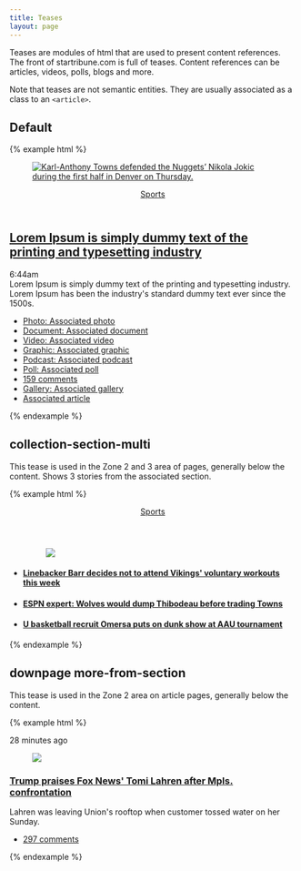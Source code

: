 ```yaml
---
title: Teases
layout: page
---
```


Teases are modules of html that are used to present content references. The front of startribune.com is full of teases. Content references can be articles, videos, polls, blogs and more. 

Note that teases are not semantic entities. They are usually associated as a class to an `<article>`.

## Default


{% example html %}
<article class="tease">
  <figure class="tease-photo">
    <a href="">
      <div class="tease-photo-img">
        <img src="http://stmedia.stimg.co/ows_152299140218616.jpg?fit=crop&amp;bg=999&amp;crop=faces" alt="Karl-Anthony Towns defended the Nuggets’ Nikola Jokic during the first half in Denver on Thursday.">
      </div>
    </a>
  </figure>
  <header>
    <a href="/sports/">Sports</a>
  </header>
  <h1><a href="/xxx" >Lorem Ipsum is simply dummy text of the printing and typesetting industry</a></h1>
  <div class="tease-timestamp js-timestamp" data-st-timestamp="2018-04-06T11:44:12.000Z">6:44am</div>
  <div class="tease-summary">Lorem Ipsum is simply dummy text of the printing and typesetting industry. Lorem Ipsum has been the industry's standard dummy text ever since the 1500s.</div>

  <div class="tease-related">
    <ul>
      <li>
        <a href="/xxx"><i class="strib-icon strib-camera"></i>Photo: Associated photo</a>
      </li>
      <li>
        <a href="/xxx"><i class="strib-icon strib-document"></i>Document: Associated document</a>
      </li>
      <li>
        <a href="/xxx"><i class="strib-icon strib-media-video-square"></i>Video: Associated video</a>
      </li>
       <li>
        <a href="/xxx"><i class="strib-icon strib-graphic"></i>Graphic: Associated graphic</a>
      </li>
       <li>
        <a href="/xxx"><i class="strib-icon strib-podcast"></i>Podcast: Associated podcast</a>
      </li>
       <li>
        <a href="/xxx"><i class="strib-icon strib-poll"></i>Poll: Associated poll</a>
      </li>
      <li>
        <a href="/xxx/#comments"><i class="strib-icon strib-comment-bubble"></i>159 comments </a>
      </li>
      <li>
        <a href="/xxx/"><i class="strib-icon strib-gallery-grid"></i>Gallery: Associated gallery</a>
      </li>
      <li class="related-icn-article">
        <a href="/xxx">Associated article</a>
      </li>
    </ul>
  </div>
</article>
{% endexample %}

## collection-section-multi

This tease is used in the Zone 2 and 3 area of pages, generally below the content. Shows 3 stories from the associated section.

{% example html %}
<article class="tease collection">
  <header>
    <a href="/sports/">Sports</a>
  </header>
    <ul>
      <figure class="tease-photo">
        <a href="/xxx">
          <div class="tease-photo-img">
            <img src="http://stmedia.stimg.co/ROBISON4.JPG?h=150&w=300&fit=crop&bg=999&crop=faces">
          </div>
        </a>
      </figure>
      <li>
        <h4><a href="/xxx">Linebacker Barr decides not to attend Vikings' voluntary workouts this week</a></h4>
      </li>
      <li>
        <h4><a href="/xxx">ESPN expert: Wolves would dump Thibodeau before trading Towns</a></h4>
      </li>
      <li>
        <h4><a href="/xxx">U basketball recruit Omersa puts on dunk show at AAU tournament</a></h4>
      </li>      
    </ul>
</article>
{% endexample %}

## downpage more-from-section

This tease is used in the Zone 2 area on article pages, generally below the content.

{% example html %}
<article class="tease more-from-section">
   <div class="tease-container-left">
    <div class="tease-timestamp js-timestamp " data-st-timestamp="2018-05-23T19:18:56.000Z">28 minutes ago</div>
  </div>
  

  <div class="tease-container-right">
    <figure class="tease-photo">
      <a href="xxx" >
        <div class=""><img src="http://stmedia.stimg.co/ows_152709034121313.jpg?fit=crop&amp;bg=999&amp;crop=faces" ></div>
    </a>
    </figure>
    <h3><a href="xxx">Trump praises Fox News' Tomi Lahren after Mpls. confrontation</a></h3>
    <div class="tease-summary"> Lahren was leaving Union's rooftop when customer tossed water on her Sunday.</div>   
    <div class="tease-related">
      <ul>
        <li>
          <a href="/xxx"><i class="strib-icon strib-comment-bubble"></i>297 comments</a>
        </li>
      </ul>
    </div>
  </div> 
</article>




{% endexample %}

